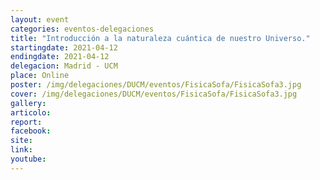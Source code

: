 ```yaml
---
layout: event
categories: eventos-delegaciones
title: "Introducción a la naturaleza cuántica de nuestro Universo."
startingdate: 2021-04-12
endingdate: 2021-04-12
delegacion: Madrid - UCM
place: Online
poster: /img/delegaciones/DUCM/eventos/FisicaSofa/FisicaSofa3.jpg
cover: /img/delegaciones/DUCM/eventos/FisicaSofa/FisicaSofa3.jpg
gallery:
articolo:
report:
facebook:
site:
link:
youtube:
---
```

